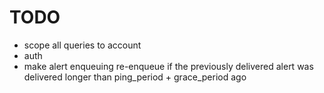 # TODO

- scope all queries to account
- auth
- make alert enqueuing re-enqueue if the previously delivered alert was delivered longer than ping_period + grace_period ago
